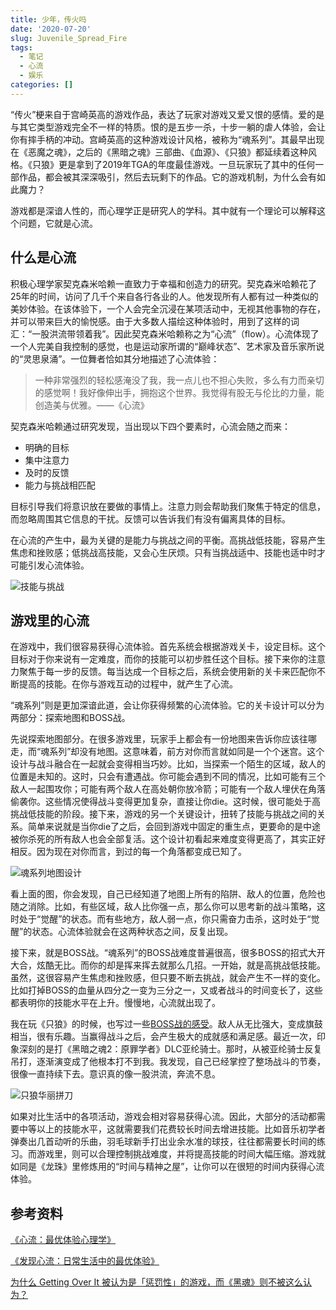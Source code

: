 ```yaml
---
title: 少年，传火吗
date: '2020-07-20'
slug: Juvenile_Spread_Fire
tags:
  - 笔记
  - 心流
  - 娱乐
categories: []
---
```


“传火”梗来自于宫崎英高的游戏作品，表达了玩家对游戏又爱又恨的感情。爱的是与其它类型游戏完全不一样的特质。恨的是五步一杀，十步一躺的虐人体验，会让你有摔手柄的冲动。宫崎英高的这种游戏设计风格，被称为“魂系列”。其最早出现在《恶魔之魂》，之后的《黑暗之魂》三部曲、《血源》、《只狼》都延续着这种风格。《只狼》更是拿到了2019年TGA的年度最佳游戏。一旦玩家玩了其中的任何一部作品，都会被其深深吸引，然后去玩剩下的作品。它的游戏机制，为什么会有如此魔力？

游戏都是深谙人性的，而心理学正是研究人的学科。其中就有一个理论可以解释这个问题，它就是心流。

## 什么是心流

积极心理学家契克森米哈赖一直致力于幸福和创造力的研究。契克森米哈赖花了25年的时间，访问了几千个来自各行各业的人。他发现所有人都有过一种类似的美妙体验。在该体验下，一个人会完全沉浸在某项活动中，无视其他事物的存在，并可以带来巨大的愉悦感。由于大多数人描绘这种体验时，用到了这样的词汇：“一股洪流带领着我”。因此契克森米哈赖称之为“心流”（flow）。心流体现了一个人完美自我控制的感觉，也是运动家所谓的“巅峰状态”、艺术家及音乐家所说的“灵思泉涌”。一位舞者恰如其分地描述了心流体验：

> 一种非常强烈的轻松感淹没了我，我一点儿也不担心失败，多么有力而亲切的感觉啊！我好像伸出手，拥抱这个世界。我觉得有股无与伦比的力量，能创造美与优雅。——《心流》

契克森米哈赖通过研究发现，当出现以下四个要素时，心流会随之而来：

* 明确的目标
* 集中注意力
* 及时的反馈
* 能力与挑战相匹配

目标引导我们将意识放在要做的事情上。注意力则会帮助我们聚焦于特定的信息，而忽略周围其它信息的干扰。反馈可以告诉我们有没有偏离具体的目标。

在心流的产生中，最为关键的是能力与挑战之间的平衡。高挑战低技能，容易产生焦虑和挫败感；低挑战高技能，又会心生厌烦。只有当挑战适中、技能也适中时才可能引发心流体验。

![技能与挑战](https://i.loli.net/2020/07/20/8IiXMbZgn6ElSVs.png)

## 游戏里的心流

在游戏中，我们很容易获得心流体验。首先系统会根据游戏关卡，设定目标。这个目标对于你来说有一定难度，而你的技能可以初步胜任这个目标。接下来你的注意力聚焦于每一步的反馈。每当达成一个目标之后，系统会使用新的关卡来匹配你不断提高的技能。在你与游戏互动的过程中，就产生了心流。

“魂系列”则是更加深谙此道，会让你获得频繁的心流体验。它的关卡设计可以分为两部分：探索地图和BOSS战。

先说探索地图部分。在很多游戏里，玩家手上都会有一份地图来告诉你应该往哪走，而“魂系列”却没有地图。这意味着，前方对你而言就如同是一个个迷宫。这个设计与战斗融合在一起就会变得相当巧妙。比如，当探索一个陌生的区域，敌人的位置是未知的。这时，只会有遭遇战。你可能会遇到不同的情况，比如可能有三个敌人一起围攻你；可能有两个敌人在高处朝你放冷箭；可能有一个敌人埋伏在角落偷袭你。这些情况使得战斗变得更加复杂，直接让你die。这时候，很可能处于高挑战低技能的阶段。接下来，游戏的另一个关键设计，扭转了技能与挑战之间的关系。简单来说就是当你die了之后，会回到游戏中固定的重生点，更要命的是中途被你杀死的所有敌人也会全部复活。这个设计初看起来难度变得更高了，其实正好相反。因为现在对你而言，到过的每一个角落都变成已知了。

![魂系列地图设计](https://i.loli.net/2020/10/19/sqjuQxo5LvE8D4b.jpg)

看上面的图，你会发现，自己已经知道了地图上所有的陷阱、敌人的位置，危险也随之消除。比如，有些区域，敌人比你强一点，那么你可以思考新的战斗策略，这时处于“觉醒”的状态。而有些地方，敌人弱一点，你只需奋力击杀，这时处于“觉醒”的状态。心流体验就会在这两种状态之间，反复出现。

接下来，就是BOSS战。“魂系列”的BOSS战难度普遍很高，很多BOSS的招式大开大合，炫酷无比。而你的却是挥来挥去就那么几招。一开始，就是高挑战低技能。虽然，这很容易产生焦虑和挫败感，但只要不断去挑战，就会产生不一样的变化。比如打掉BOSS的血量从四分之一变为三分之一，又或者战斗的时间变长了，这些都表明你的技能水平在上升。慢慢地，心流就出现了。

我在玩《只狼》的时候，也写过一些[BOSS战的感受](https://www.wuxiaoda.cn/post/impression_of_playing_sekiro/)。敌人从无比强大，变成旗鼓相当，很有乐趣。当赢得战斗之后，会产生极大的成就感和满足感。最近一次，印象深刻的是打《黑暗之魂2：原罪学者》DLC亚纶骑士。那时，从被亚纶骑士反复吊打，逐渐演变成了他根本打不到我。我发现，自己已经掌控了整场战斗的节奏，很像一直持续下去。意识真的像一股洪流，奔流不息。

![只狼华丽拼刀](https://i.loli.net/2020/10/19/ZzbWIDjuogday2L.gif)

如果对比生活中的各项活动，游戏会相对容易获得心流。因此，大部分的活动都需要中等以上的技能水平，这就需要我们花费较长时间去增进技能。比如音乐初学者弹奏出几首动听的乐曲，羽毛球新手打出业余水准的球技，往往都需要长时间的练习。而游戏里，则可以合理控制挑战难度，并将提高技能的时间大幅压缩。游戏就如同是《龙珠》里修炼用的“时间与精神之屋”，让你可以在很短的时间内获得心流体验。

## 参考资料

[《心流：最优体验心理学》](https://book.douban.com/subject/27186106/)

[《发现心流：日常生活中的最优体验》](https://book.douban.com/subject/27619988/)

[为什么 Getting Over It 被认为是「惩罚性」的游戏，而《黑魂》则不被这么认为？](https://www.zhihu.com/question/276120763/answer/388966171)



